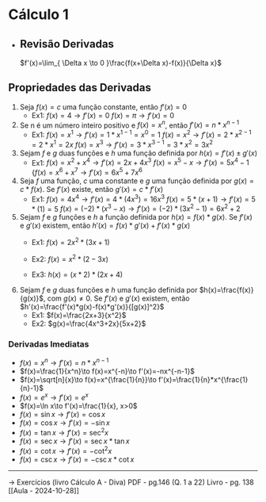 # Cálculo 1

- ## Revisão Derivadas

	$f'(x)=\lim_{ \Delta x \to 0 }\frac{f(x+\Delta x)-f(x)}{\Delta x}$
## Propriedades das Derivadas

1. Seja $f(x) = c$ uma função constante, então $f'(x)= 0$
	- Ex1:  $f(x)=4\to f'(x)=0$
		 $f(x)=\pi\to f'(x)=0$
2. Se n é um número inteiro positivo e $f(x)=x^n$, então $f'(x)=n*x^{n-1}$ 
	- Ex1: $f(x)=x^1\to f'(x)=1*x^{{1-1}}=x^0=1$
		 $f(x)=x^2\to f'(x)=2*x^{{2-1}}=2*x^1=2x$
		 $f(x)=x^3\to f'(x)=3*x^{{3-1}}=3*x^2=3x^2$
3. Sejam $f$ e $g$ duas funções e $h$ uma função definida por $h(x)=f'(x)\pm g'(x)$
	- Ex1: $f(x)=x^2+x^4\to f'(x)=2x+4x^3$
		 $f(x)=x^5-x\to f'(x)=5x^4-1$
		 {$f(x)=x^6+x^7\to f'(x)=6x^5+7x^6$
4. Seja $f$ uma função, $c$ uma constante e $g$ uma função definida por $g(x)=c*f(x)$. Se $f'(x)$ existe, então $g'(x)=c*f'(x)$
	- Ex1: $f(x)=4x^4\to f'(x)=4*(4x^3)=16x^3$
		 $f(x)=5*(x+1)\to f'(x)=5*(1)=5$
		 $f(x)=(-2)*(x^3-x)\to f'(x)=(-2)*(3x^2-1)=6x^2+2$
5. Sejam $f$ e $g$ funções e $h$ a função definida por $h(x)=f(x)*g(x)$. Se $f'(x)$ e $g'(x)$ existem, então $h'(x)=f(x)*g'(x)+f'(x)*g(x)$
	- Ex1: $f(x)=2x^2*(3x+1)$
		 
	- Ex2: $f(x)=x^2*(2-3x)$
	- Ex3: $h(x)=(x*2)*(2x+4)$
6. Sejam $f$ e $g$ duas funções e $h$ uma função definida por $h(x)=\frac{f(x)}{g(x)}$, com $g(x)\neq0$. Se $f'(x)$ e $g'(x)$ existem, então $h'(x)=\frac{f'(x)*g(x)-f(x)*g'(x)}{[g(x)]^2}$
	- Ex1: $f(x)=\frac{2x+3}{x^2}$
	- Ex2: $g(x)=\frac{4x^3+2x}{5x+2}$

### Derivadas Imediatas

- $f(x)=x^n\to f'(x)=n*x^{n-1}$
- $f(x)=\frac{1}{x^n}\to f(x)=x^{-n}\to f'(x)=-nx^{-n-1}$
- $f(x)=\sqrt[n]{x}\to f(x)=x^{\frac{1}{n}}\to f'(x)=\frac{1}{n}*x^{\frac{1}{n}-1}$
- $f(x)=e^x\to f'(x)=e^x$
- $f(x)=\ln x\to f'(x)=\frac{1}{x}, x>0$
- $f(x)=\sin x\to f'(x)=\cos x$
- $f(x)=\cos x\to f'(x)=-\sin x$
- $f(x)=\tan x\to f'(x)=\sec^2x$
- $f(x)=\sec x\to f'(x)=\sec x*\tan x$
- $f(x)=\cot x\to f'(x)=-\cot^2x$
- $f(x)=\csc x\to f'(x)=-\csc x*\cot x$

---
→ Exercícios (livro Cálculo A - Diva)
	PDF - pg.146 (Q. 1 a 22)
	Livro - pg. 138
[[Aula - 2024-10-28]]